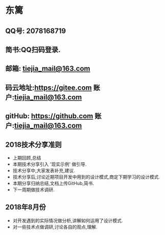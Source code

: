 # 东篱
## QQ号: 2078168719
## 简书:QQ扫码登录.
## 邮箱: tiejia_mail@163.com
## 码云地址:https://gitee.com 账户:tiejia_mail@163.com
## gitHub: https://github.com 账户:tiejia_mail@163.com


## 2018技术分享准则
- 上期回顾,总结
- 本期技术分享引入 '现实示例' 做引导.
- 技术分享中,大家发表补充,建议.
- 技术分享后,讨论近期项目开发中用到的设计模式,商定下期学习的设计模式.
- 本期分享归纳总结,文档上传GitHub,简书.
- 下一周期做技术调研.



## 2018年8月份
- 对开发遇到的实际情况做分析,讲解如何运用了设计模式.
- 对一些技术点做调研,讨论各自的观点,理解.

